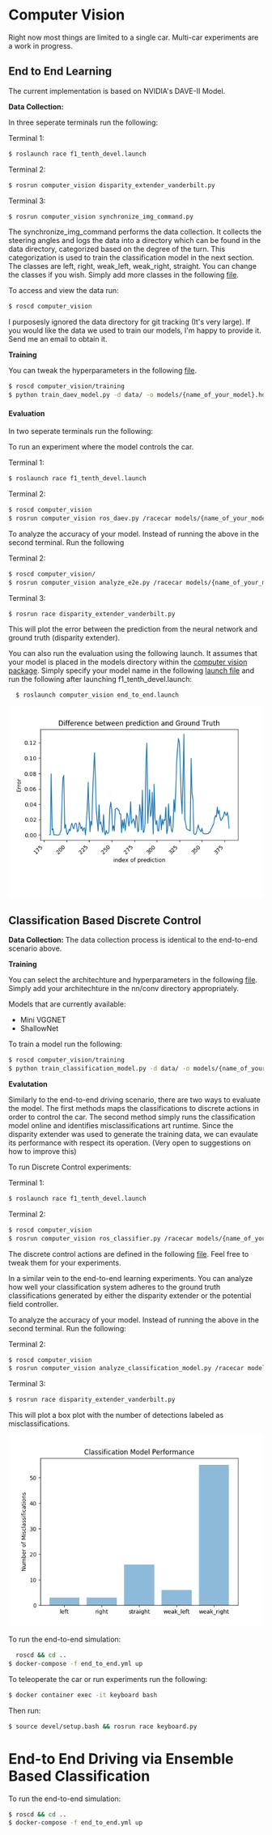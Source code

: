 # Computer Vision 

Right now most things are limited to a single car. Multi-car experiments are a work in progress. 

## End to End Learning 

The current implementation is based on NVIDIA's DAVE-II Model.


**Data Collection:**

In three seperate terminals run the following:

 Terminal 1: 
 ```bash
 $ roslaunch race f1_tenth_devel.launch
 ```
 
 Terminal 2: 
 ```bash  
 $ rosrun computer_vision disparity_extender_vanderbilt.py
 ```
 
 Terminal 3: 
 
  ```bash  
 $ rosrun computer_vision synchronize_img_command.py
 ```
  
The synchronize_img_command performs the data collection. It collects the steering angles and logs the data into a directory which can be found in the data directory, categorized based on the degree of the turn. This categorization is used to train the classification model in the next section. The classes are left, right, weak_left, weak_right, straight. You can change the classes if you wish. Simply add more classes in the following [file](nodes/synchronize_img_command.py).

To access and view the data run: 
```bash
$ roscd computer_vision
```

I purposesly ignored the data directory for git tracking (It's very large). If you would like the data we used to train our models, I'm happy to provide it. Send me an email to obtain it.

**Training**

 You can tweak the hyperparameters in the following [file](training/train_daev_model.py).

```bash
$ roscd computer_vision/training 
$ python train_daev_model.py -d data/ -o models/{name_of_your_model}.hdf5
```

#### Evaluation

In two seperate terminals run the following:

To run an experiment where the model controls the car.

Terminal 1: 
```bash
$ roslaunch race f1_tenth_devel.launch
```
 
Terminal 2: 
```bash  
$ roscd computer_vision 
$ rosrun computer_vision ros_daev.py /racecar models/{name_of_your_model}.hdf5
```
To analyze the accuracy of your model. Instead of running the above in the second terminal. Run the following

Terminal 2: 
```bash  
$ roscd computer_vision/ 
$ rosrun computer_vision analyze_e2e.py /racecar models/{name_of_your_model}.hdf5 /vesc
```

Terminal 3: 
```bash  
$ rosrun race disparity_extender_vanderbilt.py
```
This will plot the error between the prediction from the neural network and ground truth (disparity extender).

You can also run the evaluation using the following launch. It assumes that your model is placed in the models directory within the [computer vision package](models). Simply specify your model name in the following [launch file](launch/end_to_end.launch) and run the following after launching f1_tenth_devel.launch:

```bash
  $ roslaunch computer_vision end_to_end.launch
```

![Error Analysis](../../images/Figure_2.png "Error Analysis")

## Classification Based Discrete Control

**Data Collection:** The data collection process is identical to the end-to-end scenario above. 

**Training**

You can select the architechture and hyperparameters in the following [file](training/train_classification_model.py). Simply add your architechture in the nn/conv directory appropriately.

Models that are currently available: 
- Mini VGGNET
- ShallowNet

To train a model run the following: 

```bash
$ roscd computer_vision/training 
$ python train_classification_model.py -d data/ -o models/{name_of_your_model}.hdf5
```

**Evalutation**

Similarly to the end-to-end driving scenario, there are two ways to evaluate the model. The first methods maps the classifications to discrete actions in order to control the car. The second method simply runs the classification model online and identifies misclassifications art runtime. Since the disparity extender was used to generate the training data, we can evaulate its performance with respect its operation. (Very open to suggestions on how to improve this)

To run Discrete Control experiments: 

Terminal 1: 
```bash
$ roslaunch race f1_tenth_devel.launch
```
 
Terminal 2: 
```bash  
$ roscd computer_vision 
$ rosrun computer_vision ros_classifier.py /racecar models/{name_of_your_model}.hdf5
```
The discrete control actions are defined in the following [file](nodes/ros_classifier.py). Feel free to tweak them for your experiments.

In a similar vein to the end-to-end learning experiments. You can analyze how well your classification system adheres to the ground truth classifications generated by either the disparity extender or the potential field controller.

To analyze the accuracy of your model. Instead of running the above in the second terminal. Run the following:

Terminal 2: 
```bash  
$ roscd computer_vision 
$ rosrun computer_vision analyze_classification_model.py /racecar models/{name_of_your_model}.hdf5 /vesc
```

Terminal 3: 
```bash  
$ rosrun race disparity_extender_vanderbilt.py
```

This will plot a box plot with the number of detections labeled as misclassifications.

![Misclassifications](../../images/Figure_1.png "Misclassifications")

To run the end-to-end simulation:

```bash
  roscd && cd ..
$ docker-compose -f end_to_end.yml up
```

To teleoperate the car or run experiments run the following:

```bash
$ docker container exec -it keyboard bash 
```

Then run: 
```bash 
$ source devel/setup.bash && rosrun race keyboard.py
```

# End-to End Driving via Ensemble Based Classification 

To run the end-to-end simulation:

```bash
$ roscd && cd ..
$ docker-compose -f end_to_end.yml up
```
